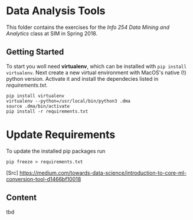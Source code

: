 # Data Analysis Tools

This folder contains the exercises for the *Info 254 Data Mining and Analytics* class at SIM in Spring 2018.

## Getting Started

To start you woll need **virtualenv**, which can be installed with `pip install virtualenv`.
Next create a new virtual environment with MacOS's native (!) python version.
Activate it and install the dependecies listed in *requirements.txt*.

```
pip install virtualenv
virtualenv --python=/usr/local/bin/python3 .dma
source .dma/bin/activate
pip install -r requirements.txt
```

# Update Requirements

To update the installed pip packages run 

```
pip freeze > requirements.txt
```

[Src] https://medium.com/towards-data-science/introduction-to-core-ml-conversion-tool-d1466bf10018

## Content

tbd